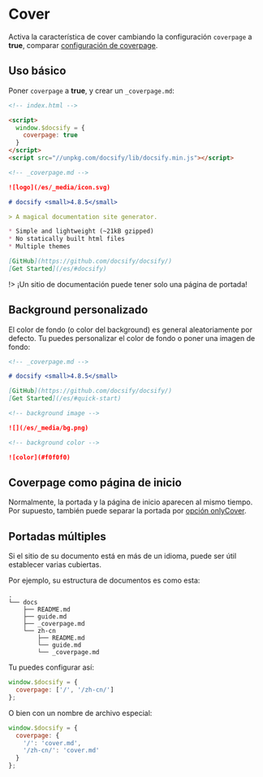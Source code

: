 # Cover

Activa la característica de cover cambiando la configuración `coverpage` a **true**, comparar [configuración de coverpage](/es/configuration.md#coverpage).

## Uso básico

Poner `coverpage` a **true**, y crear un `_coverpage.md`:

```html
<!-- index.html -->

<script>
  window.$docsify = {
    coverpage: true
  }
</script>
<script src="//unpkg.com/docsify/lib/docsify.min.js"></script>
```

```markdown
<!-- _coverpage.md -->

![logo](/es/_media/icon.svg)

# docsify <small>4.8.5</small>

> A magical documentation site generator.

* Simple and lightweight (~21kB gzipped)
* No statically built html files
* Multiple themes

[GitHub](https://github.com/docsify/docsify/)
[Get Started](/es/#docsify)
```

!> ¡Un sitio de documentación puede tener solo una página de portada!

## Background personalizado

El color de fondo (o color del background) es general aleatoriamente por defecto. Tu puedes personalizar el color de fondo o poner una imagen de fondo:

```markdown
<!-- _coverpage.md -->

# docsify <small>4.8.5</small>

[GitHub](https://github.com/docsify/docsify/)
[Get Started](/es/#quick-start)

<!-- background image -->

![](/es/_media/bg.png)

<!-- background color -->

![color](#f0f0f0)
```

## Coverpage como página de inicio

Normalmente, la portada y la página de inicio aparecen al mismo tiempo. Por supuesto, también puede separar la portada por [opción onlyCover](/es/configuration.md#onlycover).

## Portadas múltiples

Si el sitio de su documento está en más de un idioma, puede ser útil establecer varias cubiertas.

Por ejemplo, su estructura de documentos es como esta:

```text
.
└── docs
    ├── README.md
    ├── guide.md
    ├── _coverpage.md
    └── zh-cn
        ├── README.md
        └── guide.md
        └── _coverpage.md
```

Tu puedes configurar así:

```js
window.$docsify = {
  coverpage: ['/', '/zh-cn/']
};
```

O bien con un nombre de archivo especial:

```js
window.$docsify = {
  coverpage: {
    '/': 'cover.md',
    '/zh-cn/': 'cover.md'
  }
};
```
